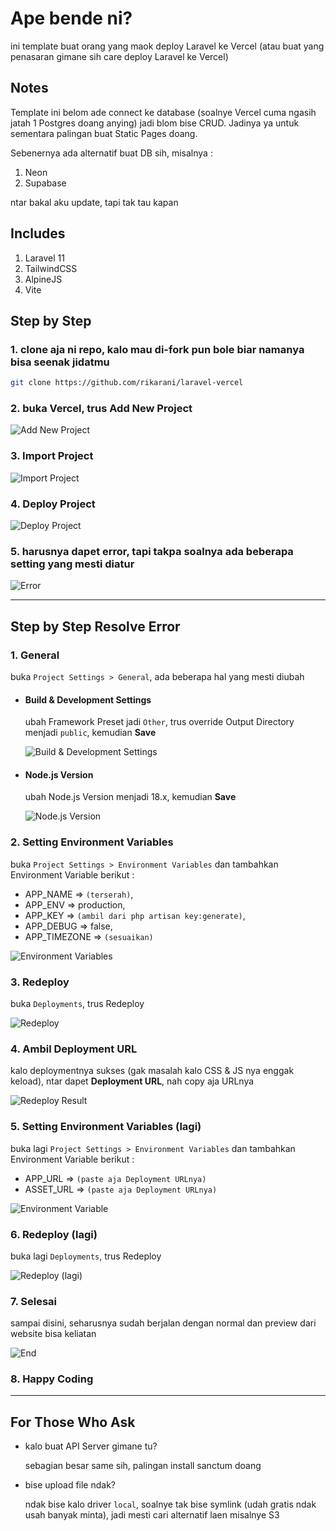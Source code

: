 # Ape bende ni?

ini template buat orang yang maok deploy Laravel ke Vercel (atau buat yang penasaran gimane sih care deploy Laravel ke Vercel)

## Notes

Template ini belom ade connect ke database (soalnye Vercel cuma ngasih jatah 1 Postgres doang anying) jadi blom bise CRUD. Jadinya ya untuk sementara palingan buat Static Pages doang.

Sebenernya ada alternatif buat DB sih, misalnya :

1. Neon
2. Supabase

ntar bakal aku update, tapi tak tau kapan

## Includes

1. Laravel 11
2. TailwindCSS
3. AlpineJS
4. Vite

## Step by Step

### 1. clone aja ni repo, kalo mau di-fork pun bole biar namanya bisa seenak jidatmu

```bash
git clone https://github.com/rikarani/laravel-vercel
```

### 2. buka Vercel, trus Add New Project

![Add New Project](https://cdn.discordapp.com/attachments/1059928632912527391/1282804769588776960/Screenshot_873.png?ex=66e0b08a&is=66df5f0a&hm=b10347bedb1dfbebf33f69d9e27c8fdc411e5016a1e58189432d005e9d8908c7&)

### 3. Import Project

![Import Project](https://cdn.discordapp.com/attachments/1059928632912527391/1282804817181540413/Screenshot_874.png?ex=66e0b095&is=66df5f15&hm=08724874acb2fec3b2348d0b002c776232aa5ea3092200c1a6d1fac6fae926ca&)

### 4. Deploy Project

![Deploy Project](https://cdn.discordapp.com/attachments/1059928632912527391/1282804855781593209/Screenshot_875.png?ex=66e0b09e&is=66df5f1e&hm=ecc422ef06db06c65467946196b5ba12152fcbfac893cedda0c8ab5fd6ede6a6&)

### 5. harusnya dapet error, tapi takpa soalnya ada beberapa setting yang mesti diatur

![Error](https://cdn.discordapp.com/attachments/1059928632912527391/1282806006379712544/Screenshot_876.png?ex=66e0b1b1&is=66df6031&hm=d98cd9a646ce7bcb452b319b76de40a1585f55215d87801466fafe0c2c59cf3b&)

---

## Step by Step Resolve Error

### 1. General

buka `Project Settings > General`, ada beberapa hal yang mesti diubah

- #### Build & Development Settings

  ubah Framework Preset jadi `Other`, trus override Output Directory menjadi `public`, kemudian **Save**

  ![Build & Development Settings](https://cdn.discordapp.com/attachments/1059928632912527391/1282806403647406151/Screenshot_877.png?ex=66e0b210&is=66df6090&hm=9d63f986675510095d6ccc9795318cef8df4787243690b306bb136f76b14b058&)

- #### Node.js Version

  ubah Node.js Version menjadi 18.x, kemudian **Save**

  ![Node.js Version](https://cdn.discordapp.com/attachments/1059928632912527391/1282806443224989736/Screenshot_878.png?ex=66e0b219&is=66df6099&hm=8615cfbe5de1851267afb4fe9f3fa996601fb8835b5696327b7fb40bffadf64d&)

### 2. Setting Environment Variables

buka `Project Settings > Environment Variables` dan tambahkan Environment Variable berikut :

- APP_NAME => `(terserah)`,
- APP_ENV => production,
- APP_KEY => `(ambil dari php artisan key:generate)`,
- APP_DEBUG => false,
- APP_TIMEZONE => `(sesuaikan)`

![Environment Variables](https://cdn.discordapp.com/attachments/1059928632912527391/1282812994983694447/Screenshot_883.png?ex=66e0b833&is=66df66b3&hm=032282c63f319ee0d9d32ae25674782bbbc6520dd6ddc1a764fd42be5090a322&)

### 3. Redeploy

buka `Deployments`, trus Redeploy

![Redeploy](https://cdn.discordapp.com/attachments/1059928632912527391/1282809647622914128/Screenshot_880.png?ex=66e0b515&is=66df6395&hm=40d852446e9b3d5c6dac9d734228b79572b07b366c88460da1675ff648c62293&)

### 4. Ambil Deployment URL

kalo deploymentnya sukses (gak masalah kalo CSS & JS nya enggak keload), ntar dapet **Deployment URL**, nah copy aja URLnya

![Redeploy Result](https://cdn.discordapp.com/attachments/1059928632912527391/1282811671483519017/Screenshot_882.png?ex=66e0b6f7&is=66df6577&hm=2c1ced8c11cb3929c77cf2aa437a13eb01945cde68a44294832b0d24c600b1c1&)

### 5. Setting Environment Variables (lagi)

buka lagi `Project Settings > Environment Variables` dan tambahkan Environment Variable berikut :

- APP_URL => `(paste aja Deployment URLnya)`
- ASSET_URL => `(paste aja Deployment URLnya)`

![Environment Variable](https://cdn.discordapp.com/attachments/1059928632912527391/1282813472350011402/Screenshot_884.png?ex=66e0b8a5&is=66df6725&hm=dc41435d041dc54403fa8b9d083c30090b6354ab91fcec08d26b1725fdcb9e82&)

### 6. Redeploy (lagi)

buka lagi `Deployments`, trus Redeploy

![Redeploy (lagi)](https://cdn.discordapp.com/attachments/1059928632912527391/1282814169187352616/Screenshot_885.png?ex=66e0b94b&is=66df67cb&hm=b1f6fe5367ba419b736517cff5e3eb7fe41441100c7e3074ef159bd4809ab7fb&)

### 7. Selesai

sampai disini, seharusnya sudah berjalan dengan normal dan preview dari website bisa keliatan

![End](https://cdn.discordapp.com/attachments/1059928632912527391/1282814949672095744/Screenshot_886.png?ex=66e0ba05&is=66df6885&hm=308da0b7fe53ed83b52be8e05494ffeec0365654a0795d9d3645d403210b4911&)

### 8. Happy Coding

---

## For Those Who Ask

- kalo buat API Server gimane tu?

  sebagian besar same sih, palingan install sanctum doang

- bise upload file ndak?

  ndak bise kalo driver `local`, soalnye tak bise symlink (udah gratis ndak usah banyak minta), jadi mesti cari alternatif laen misalnye S3

